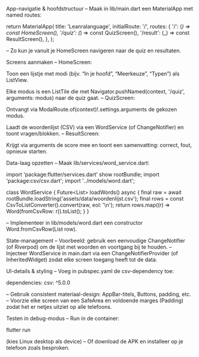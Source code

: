 App-navigatie & hoofdstructuur
– Maak in lib/main.dart een MaterialApp met named routes:

return MaterialApp(
  title: 'Leanralanguage',
  initialRoute: '/',
  routes: {
    '/': (_) => const HomeScreen(),
    '/quiz': (_) => const QuizScreen(),
    '/result': (_) => const ResultScreen(),
  },
);


– Zo kun je vanuit je HomeScreen navigeren naar de quiz en resultaten.

Screens aanmaken
– HomeScreen:

Toon een lijstje met modi (bijv. “In je hoofd”, “Meerkeuze”, “Typen”) als ListView.

Elke modus is een ListTile die met Navigator.pushNamed(context, '/quiz', arguments: modus) naar de quiz gaat.
– QuizScreen:

Ontvangt via ModalRoute.of(context)!.settings.arguments de gekozen modus.

Laadt de woordenlijst (CSV) via een WordService (of ChangeNotifier) en toont vragen/blokken.
– ResultScreen:

Krijgt via arguments de score mee en toont een samenvatting: correct, fout, opnieuw starten.

Data-laag opzetten
– Maak lib/services/word_service.dart:

import 'package:flutter/services.dart' show rootBundle;
import 'package:csv/csv.dart';
import '../models/word.dart';

class WordService {
  Future<List<Word>> loadWords() async {
    final raw = await rootBundle.loadString('assets/data/woordenlijst.csv');
    final rows = const CsvToListConverter().convert(raw, eol: '\n');
    return rows.map((r) => Word(fromCsvRow: r)).toList();
  }
}


– Implementeer in lib/models/word.dart een constructor Word.fromCsvRow(List<dynamic> row).

State-management
– Voorbeeld: gebruik een eenvoudige ChangeNotifier (of Riverpod) om de lijst met woorden en voortgang bij te houden.
– Injecteer WordService in main.dart via een ChangeNotifierProvider (of InheritedWidget) zodat elke screen toegang heeft tot de data.

UI-details & styling
– Voeg in pubspec.yaml de csv-dependency toe:

dependencies:
  csv: ^5.0.0


– Gebruik consistent materiaal-design: AppBar-titels, Buttons, padding, etc.
– Voorzie elke screen van een SafeArea en voldoende marges (Padding) zodat het er netjes uitziet op alle telefoons.

Testen in debug-modus
– Run in de container:

flutter run


(kies Linux desktop als device)
– Of download de APK en installeer op je telefoon zoals besproken.